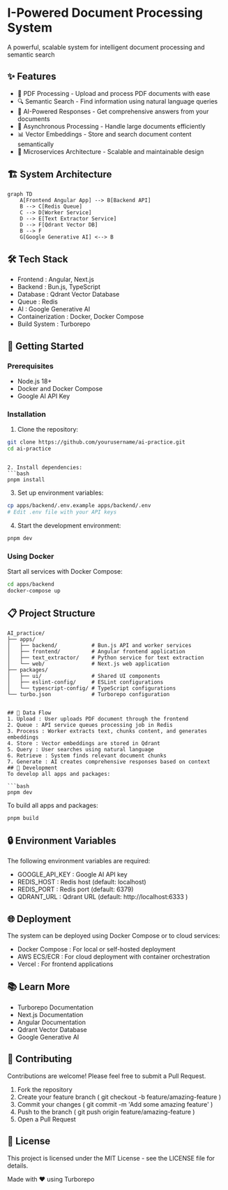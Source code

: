 # I-Powered Document Processing System
A powerful, scalable system for intelligent document processing and semantic search

## ✨ Features
- 📄 PDF Processing - Upload and process PDF documents with ease
- 🔍 Semantic Search - Find information using natural language queries
- 🤖 AI-Powered Responses - Get comprehensive answers from your documents
- 🔄 Asynchronous Processing - Handle large documents efficiently
- 📊 Vector Embeddings - Store and search document content semantically
- 🔌 Microservices Architecture - Scalable and maintainable design
## 🏗️ System Architecture
```mermaid
graph TD
    A[Frontend Angular App] --> B[Backend API]
    B --> C[Redis Queue]
    C --> D[Worker Service]
    D --> E[Text Extractor Service]
    D --> F[Qdrant Vector DB]
    B --> F
    G[Google Generative AI] <--> B
 ```

## 🛠️ Tech Stack
- Frontend : Angular, Next.js
- Backend : Bun.js, TypeScript
- Database : Qdrant Vector Database
- Queue : Redis
- AI : Google Generative AI
- Containerization : Docker, Docker Compose
- Build System : Turborepo
## 🚀 Getting Started
### Prerequisites
- Node.js 18+
- Docker and Docker Compose
- Google AI API Key
### Installation
1. Clone the repository:
```bash
git clone https://github.com/yourusername/ai-practice.git
cd ai-practice
 ```
```

2. Install dependencies:
```bash
pnpm install
 ```

3. Set up environment variables:
```bash
cp apps/backend/.env.example apps/backend/.env
# Edit .env file with your API keys
 ```

4. Start the development environment:
```bash
pnpm dev
 ```

### Using Docker
Start all services with Docker Compose:

```bash
cd apps/backend
docker-compose up
 ```

## 📋 Project Structure
```plaintext
AI_practice/
├── apps/
│   ├── backend/           # Bun.js API and worker services
│   ├── frontend/          # Angular frontend application
│   ├── text_extractor/    # Python service for text extraction
│   └── web/               # Next.js web application
├── packages/
│   ├── ui/                # Shared UI components
│   ├── eslint-config/     # ESLint configurations
│   └── typescript-config/ # TypeScript configurations
└── turbo.json             # Turborepo configuration
 ```
```

## 🔄 Data Flow
1. Upload : User uploads PDF document through the frontend
2. Queue : API service queues processing job in Redis
3. Process : Worker extracts text, chunks content, and generates embeddings
4. Store : Vector embeddings are stored in Qdrant
5. Query : User searches using natural language
6. Retrieve : System finds relevant document chunks
7. Generate : AI creates comprehensive responses based on context
## 🧪 Development
To develop all apps and packages:

```bash
pnpm dev
 ```

To build all apps and packages:

```bash
pnpm build
 ```

## 🔒 Environment Variables
The following environment variables are required:

- GOOGLE_API_KEY : Google AI API key
- REDIS_HOST : Redis host (default: localhost)
- REDIS_PORT : Redis port (default: 6379)
- QDRANT_URL : Qdrant URL (default: http://localhost:6333 )
## 🌐 Deployment
The system can be deployed using Docker Compose or to cloud services:

- Docker Compose : For local or self-hosted deployment
- AWS ECS/ECR : For cloud deployment with container orchestration
- Vercel : For frontend applications
## 📚 Learn More
- Turborepo Documentation
- Next.js Documentation
- Angular Documentation
- Qdrant Vector Database
- Google Generative AI
## 🤝 Contributing
Contributions are welcome! Please feel free to submit a Pull Request.

1. Fork the repository
2. Create your feature branch ( git checkout -b feature/amazing-feature )
3. Commit your changes ( git commit -m 'Add some amazing feature' )
4. Push to the branch ( git push origin feature/amazing-feature )
5. Open a Pull Request
## 📄 License
This project is licensed under the MIT License - see the LICENSE file for details.

Made with ❤️ using Turborepo